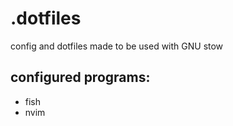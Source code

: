 # .dotfiles
config and dotfiles made to be used with GNU stow

## configured programs:
- fish
- nvim
